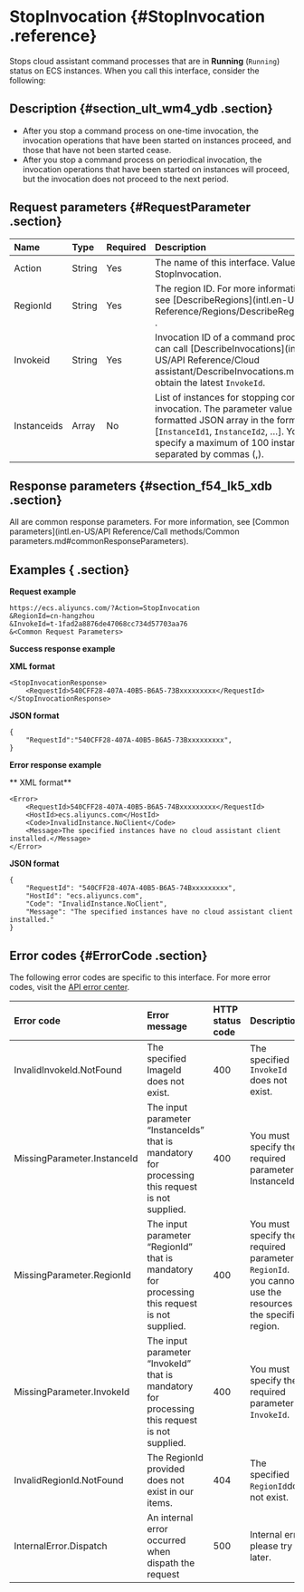 # StopInvocation {#StopInvocation .reference}

Stops cloud assistant command processes that are in **Running** \(`Running`\) status on ECS instances. When you call this interface, consider the following:

## Description {#section_ult_wm4_ydb .section}

-   After you stop a command process on one-time invocation, the invocation operations that have been started on instances proceed, and those that have not been started cease.
-   After you stop a command process on periodical invocation, the invocation operations that have been started on instances will proceed, but the invocation does not proceed to the next period.

## Request parameters {#RequestParameter .section}

|Name|Type|Required|Description|
|:---|:---|:-------|:----------|
|Action|String|Yes|The name of this interface. Value: StopInvocation.|
|RegionId|String|Yes|The region ID. For more information, see [DescribeRegions](intl.en-US/API Reference/Regions/DescribeRegions.md#) .|
|Invokeid|String|Yes|Invocation ID of a command process. You can call [DescribeInvocations](intl.en-US/API Reference/Cloud assistant/DescribeInvocations.md#) to obtain the latest `InvokeId`.|
|Instanceids|Array|No|List of instances for stopping command invocation. The parameter value is a formatted JSON array in the format of \[`InstanceId1`, `InstanceId2`, …\]. You can specify a maximum of 100 instance IDs separated by commas \(,\).|

## Response parameters {#section_f54_lk5_xdb .section}

All are common response parameters. For more information, see [Common parameters](intl.en-US/API Reference/Call methods/Common parameters.md#commonResponseParameters).

## Examples { .section}

**Request example** 

```
https://ecs.aliyuncs.com/?Action=StopInvocation
&RegionId=cn-hangzhou
&InvokeId=t-1fad2a8876de47068cc734d57703aa76
&<Common Request Parameters>
```

**Success response example** 

**XML format**

```
<StopInvocationResponse>
    <RequestId>540CFF28-407A-40B5-B6A5-73Bxxxxxxxxx</RequestId>
</StopInvocationResponse>
```

 **JSON format** 

```
{
    "RequestId":"540CFF28-407A-40B5-B6A5-73Bxxxxxxxxx",
}
```

**Error response example** 

** XML format** 

```
<Error>
    <RequestId>540CFF28-407A-40B5-B6A5-74Bxxxxxxxxx</RequestId>
    <HostId>ecs.aliyuncs.com</HostId>
    <Code>InvalidInstance.NoClient</Code>
    <Message>The specified instances have no cloud assistant client installed.</Message>
</Error>
```

 **JSON format** 

```
{
    "RequestId": "540CFF28-407A-40B5-B6A5-74Bxxxxxxxxx",
    "HostId": "ecs.aliyuncs.com",
    "Code": "InvalidInstance.NoClient",
    "Message": "The specified instances have no cloud assistant client installed."
}
```

## Error codes {#ErrorCode .section}

The following error codes are specific to this interface. For more error codes, visit the [API error center](https://error-center.alibabacloud.com/status/product/Ecs).

|Error code|Error message|HTTP status code|Description|
|:---------|:------------|:---------------|:----------|
|InvalidInvokeId.NotFound|The specified ImageId does not exist.|400|The specified `InvokeId` does not exist.|
|MissingParameter.InstanceId|The input parameter “InstanceIds” that is mandatory for processing this request is not supplied.|400|You must specify the required parameter of InstanceIds.|
|MissingParameter.RegionId|The input parameter “RegionId” that is mandatory for processing this request is not supplied.|400|You must specify the required parameter of `RegionId`.  Or you cannot use the resources in the specified region.|
|MissingParameter.InvokeId|The input parameter “InvokeId” that is mandatory for processing this request is not supplied.|400|You must specify the required parameter `InvokeId`.|
|InvalidRegionId.NotFound|The RegionId provided does not exist in our items.|404|The specified `RegionId`does not exist.|
|InternalError.Dispatch|An internal error occurred when dispath the request|500|Internal error, please try later.|

